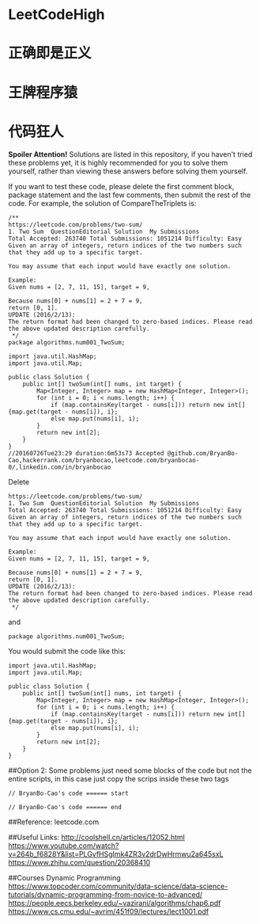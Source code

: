 # LeetCodeHigh
# 正确即是正义
# 王牌程序猿
# 代码狂人

**Spoiler Attention!**
Solutions are listed in this repository, if you haven't tried these problems yet, it is highly recommended for you to solve them yourself, rather than viewing these answers before solving them yourself.

If you want to test these code, please delete the first comment block, package statement and the last few comments, then submit the rest of the code.
For example, the solution of CompareTheTriplets is:
```
/**
https://leetcode.com/problems/two-sum/
1. Two Sum  QuestionEditorial Solution  My Submissions
Total Accepted: 263740 Total Submissions: 1051214 Difficulty: Easy
Given an array of integers, return indices of the two numbers such that they add up to a specific target.

You may assume that each input would have exactly one solution.

Example:
Given nums = [2, 7, 11, 15], target = 9,

Because nums[0] + nums[1] = 2 + 7 = 9,
return [0, 1].
UPDATE (2016/2/13):
The return format had been changed to zero-based indices. Please read the above updated description carefully.
 */
package algorithms.num001_TwoSum;

import java.util.HashMap;
import java.util.Map;

public class Solution {
	public int[] twoSum(int[] nums, int target) {
		Map<Integer, Integer> map = new HashMap<Integer, Integer>();
		for (int i = 0; i < nums.length; i++) {
			if (map.containsKey(target - nums[i])) return new int[]{map.get(target - nums[i]), i};
			else map.put(nums[i], i);
		}
		return new int[2];
	}
}
//20160726Tue23:29 duration:6m53s73 Accepted @github.com/BryanBo-Cao,hackerrank.com/bryanbocao,leetcode.com/bryanbocao-0/,linkedin.com/in/bryanbocao 
```
Delete 
```
https://leetcode.com/problems/two-sum/
1. Two Sum  QuestionEditorial Solution  My Submissions
Total Accepted: 263740 Total Submissions: 1051214 Difficulty: Easy
Given an array of integers, return indices of the two numbers such that they add up to a specific target.

You may assume that each input would have exactly one solution.

Example:
Given nums = [2, 7, 11, 15], target = 9,

Because nums[0] + nums[1] = 2 + 7 = 9,
return [0, 1].
UPDATE (2016/2/13):
The return format had been changed to zero-based indices. Please read the above updated description carefully.
 */
```
and
```
package algorithms.num001_TwoSum;
```
You would submit the code like this:
```
import java.util.HashMap;
import java.util.Map;

public class Solution {
	public int[] twoSum(int[] nums, int target) {
		Map<Integer, Integer> map = new HashMap<Integer, Integer>();
		for (int i = 0; i < nums.length; i++) {
			if (map.containsKey(target - nums[i])) return new int[]{map.get(target - nums[i]), i};
			else map.put(nums[i], i);
		}
		return new int[2];
	}
}
```

##Option 2:
Some problems just need some blocks of the code but not the entire scripts, in this case just copy the scrips inside these two tags
```
// BryanBo-Cao's code ====== start 

// BryanBo-Cao's code ====== end
```

##Reference:
leetcode.com

##Useful Links:
http://coolshell.cn/articles/12052.html
https://www.youtube.com/watch?v=264b_f6828Y&list=PLGvfHSgImk4ZR3v2drDwHrmwu2a645sxL
https://www.zhihu.com/question/20368410

##Courses
Dynamic Programming
https://www.topcoder.com/community/data-science/data-science-tutorials/dynamic-programming-from-novice-to-advanced/
https://people.eecs.berkeley.edu/~vazirani/algorithms/chap6.pdf
https://www.cs.cmu.edu/~avrim/451f09/lectures/lect1001.pdf
